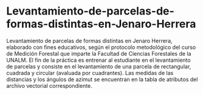 # Levantamiento-de-parcelas-de-formas-distintas-en-Jenaro-Herrera
Levantamiento de parcelas de formas distintas en Jenaro Herrera, elaborado con fines educativos, según el protocolo metodológico del curso de Medición Forestal que imparte la Facultad de Ciencias Forestales de la UNALM.    El fin de la práctica es entrenar al estudiante en el levantamiento de parcelas y consiste en el levantamiento de una parcela de rectangular, cuadrada y circular (avaluada por cuadrantes). Las medidas de las distancias y los ángulos de azimut se encuentran en la tabla de atributos del archivo vectorial correspondiente.
